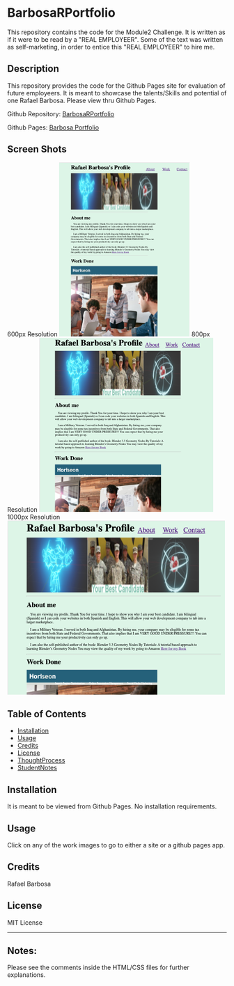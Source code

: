 # BarbosaRPortfolio
This repository contains the code for the Module2 Challenge. It is written as if it were to be read by a "REAL EMPLOYEER". Some of the text was written as self-marketing, in order to entice this "REAL EMPLOYEER" to hire me.

## Description
This repository provides the code for the Github Pages site for evaluation of future employeers. It is meant to showcase the talents/Skills and potential of one Rafael Barbosa. Please view thru Github Pages.

Github Repository: [BarbosaRPortfolio](https://github.com/rbarbosa51/BarbosaRPortfolio)

Github Pages: [Barbosa Portfolio](https://rbarbosa51.github.io/BarbosaRPortfolio/)

## Screen Shots
600px Resolution
![600pxResolution](assets/images/600Resolution.png)
800px Resolution
![800px Resolution](assets/images/800Resolution.png)
1000px Resolution
![1000pxResolution](assets/images/1000Resolution.png)
## Table of Contents

- [Installation](#installation)
- [Usage](#usage)
- [Credits](#credits)
- [License](#license)
- [ThoughtProcess](#thought-process)
- [StudentNotes](#notes)


## Installation

It is meant to be viewed from Github Pages. No installation requirements.

## Usage
Click on any of the work images to go to either a site or a github pages app.

## Credits

Rafael Barbosa

## License

MIT License

----


## Notes:
Please see the comments inside the HTML/CSS files for further explanations. 

